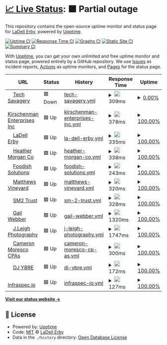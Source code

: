 # [📈 Live Status](https://ladellerby.github.io/uptime-monitoring): <!--live status--> **🟧 Partial outage**

This repository contains the open-source uptime monitor and status page for [LaDell Erby](https://ladellerby.github.io/uptime-monitoring), powered by [Upptime](https://github.com/upptime/upptime).

[![Uptime CI](https://github.com/ladellerby/uptime-monitoring/workflows/Uptime%20CI/badge.svg)](https://github.com/ladellerby/uptime-monitoring/actions?query=workflow%3A%22Uptime+CI%22)
[![Response Time CI](https://github.com/ladellerby/uptime-monitoring/workflows/Response%20Time%20CI/badge.svg)](https://github.com/ladellerby/uptime-monitoring/actions?query=workflow%3A%22Response+Time+CI%22)
[![Graphs CI](https://github.com/ladellerby/uptime-monitoring/workflows/Graphs%20CI/badge.svg)](https://github.com/ladellerby/uptime-monitoring/actions?query=workflow%3A%22Graphs+CI%22)
[![Static Site CI](https://github.com/ladellerby/uptime-monitoring/workflows/Static%20Site%20CI/badge.svg)](https://github.com/ladellerby/uptime-monitoring/actions?query=workflow%3A%22Static+Site+CI%22)
[![Summary CI](https://github.com/ladellerby/uptime-monitoring/workflows/Summary%20CI/badge.svg)](https://github.com/ladellerby/uptime-monitoring/actions?query=workflow%3A%22Summary+CI%22)

With [Upptime](https://upptime.js.org), you can get your own unlimited and free uptime monitor and status page, powered entirely by a GitHub repository. We use [Issues](https://github.com/ladellerby/uptime-monitoring/issues) as incident reports, [Actions](https://github.com/ladellerby/uptime-monitoring/actions) as uptime monitors, and [Pages](https://ladellerby.github.io/uptime-monitoring) for the status page.

<!--start: status pages-->
<!-- This summary is generated by Upptime (https://github.com/upptime/upptime) -->
<!-- Do not edit this manually, your changes will be overwritten -->
<!-- prettier-ignore -->
| URL | Status | History | Response Time | Uptime |
| --- | ------ | ------- | ------------- | ------ |
| <img alt="" src="https://icons.duckduckgo.com/ip3/techsavagery.net.ico" height="13"> [Tech Savagery](https://techsavagery.net) | 🟥 Down | [tech-savagery.yml](https://github.com/TechSavagery/uptime-monitoring/commits/HEAD/history/tech-savagery.yml) | <details><summary><img alt="Response time graph" src="./graphs/tech-savagery/response-time-week.png" height="20"> 309ms</summary><br><a href="https://ladellerby.github.io/uptime-monitoring/history/tech-savagery"><img alt="Response time 342" src="https://img.shields.io/endpoint?url=https%3A%2F%2Fraw.githubusercontent.com%2FTechSavagery%2Fuptime-monitoring%2FHEAD%2Fapi%2Ftech-savagery%2Fresponse-time.json"></a><br><a href="https://ladellerby.github.io/uptime-monitoring/history/tech-savagery"><img alt="24-hour response time 148" src="https://img.shields.io/endpoint?url=https%3A%2F%2Fraw.githubusercontent.com%2FTechSavagery%2Fuptime-monitoring%2FHEAD%2Fapi%2Ftech-savagery%2Fresponse-time-day.json"></a><br><a href="https://ladellerby.github.io/uptime-monitoring/history/tech-savagery"><img alt="7-day response time 309" src="https://img.shields.io/endpoint?url=https%3A%2F%2Fraw.githubusercontent.com%2FTechSavagery%2Fuptime-monitoring%2FHEAD%2Fapi%2Ftech-savagery%2Fresponse-time-week.json"></a><br><a href="https://ladellerby.github.io/uptime-monitoring/history/tech-savagery"><img alt="30-day response time 312" src="https://img.shields.io/endpoint?url=https%3A%2F%2Fraw.githubusercontent.com%2FTechSavagery%2Fuptime-monitoring%2FHEAD%2Fapi%2Ftech-savagery%2Fresponse-time-month.json"></a><br><a href="https://ladellerby.github.io/uptime-monitoring/history/tech-savagery"><img alt="1-year response time 342" src="https://img.shields.io/endpoint?url=https%3A%2F%2Fraw.githubusercontent.com%2FTechSavagery%2Fuptime-monitoring%2FHEAD%2Fapi%2Ftech-savagery%2Fresponse-time-year.json"></a></details> | <details><summary><a href="https://ladellerby.github.io/uptime-monitoring/history/tech-savagery">0.00%</a></summary><a href="https://ladellerby.github.io/uptime-monitoring/history/tech-savagery"><img alt="All-time uptime 94.70%" src="https://img.shields.io/endpoint?url=https%3A%2F%2Fraw.githubusercontent.com%2FTechSavagery%2Fuptime-monitoring%2FHEAD%2Fapi%2Ftech-savagery%2Fuptime.json"></a><br><a href="https://ladellerby.github.io/uptime-monitoring/history/tech-savagery"><img alt="24-hour uptime 0.00%" src="https://img.shields.io/endpoint?url=https%3A%2F%2Fraw.githubusercontent.com%2FTechSavagery%2Fuptime-monitoring%2FHEAD%2Fapi%2Ftech-savagery%2Fuptime-day.json"></a><br><a href="https://ladellerby.github.io/uptime-monitoring/history/tech-savagery"><img alt="7-day uptime 0.00%" src="https://img.shields.io/endpoint?url=https%3A%2F%2Fraw.githubusercontent.com%2FTechSavagery%2Fuptime-monitoring%2FHEAD%2Fapi%2Ftech-savagery%2Fuptime-week.json"></a><br><a href="https://ladellerby.github.io/uptime-monitoring/history/tech-savagery"><img alt="30-day uptime 64.04%" src="https://img.shields.io/endpoint?url=https%3A%2F%2Fraw.githubusercontent.com%2FTechSavagery%2Fuptime-monitoring%2FHEAD%2Fapi%2Ftech-savagery%2Fuptime-month.json"></a><br><a href="https://ladellerby.github.io/uptime-monitoring/history/tech-savagery"><img alt="1-year uptime 94.70%" src="https://img.shields.io/endpoint?url=https%3A%2F%2Fraw.githubusercontent.com%2FTechSavagery%2Fuptime-monitoring%2FHEAD%2Fapi%2Ftech-savagery%2Fuptime-year.json"></a></details>
| <img alt="" src="https://icons.duckduckgo.com/ip3/www.kirschenman.com.ico" height="13"> [Kirschenman Enterprises Inc](https://www.kirschenman.com/) | 🟩 Up | [kirschenman-enterprises-inc.yml](https://github.com/TechSavagery/uptime-monitoring/commits/HEAD/history/kirschenman-enterprises-inc.yml) | <details><summary><img alt="Response time graph" src="./graphs/kirschenman-enterprises-inc/response-time-week.png" height="20"> 378ms</summary><br><a href="https://ladellerby.github.io/uptime-monitoring/history/kirschenman-enterprises-inc"><img alt="Response time 611" src="https://img.shields.io/endpoint?url=https%3A%2F%2Fraw.githubusercontent.com%2FTechSavagery%2Fuptime-monitoring%2FHEAD%2Fapi%2Fkirschenman-enterprises-inc%2Fresponse-time.json"></a><br><a href="https://ladellerby.github.io/uptime-monitoring/history/kirschenman-enterprises-inc"><img alt="24-hour response time 695" src="https://img.shields.io/endpoint?url=https%3A%2F%2Fraw.githubusercontent.com%2FTechSavagery%2Fuptime-monitoring%2FHEAD%2Fapi%2Fkirschenman-enterprises-inc%2Fresponse-time-day.json"></a><br><a href="https://ladellerby.github.io/uptime-monitoring/history/kirschenman-enterprises-inc"><img alt="7-day response time 378" src="https://img.shields.io/endpoint?url=https%3A%2F%2Fraw.githubusercontent.com%2FTechSavagery%2Fuptime-monitoring%2FHEAD%2Fapi%2Fkirschenman-enterprises-inc%2Fresponse-time-week.json"></a><br><a href="https://ladellerby.github.io/uptime-monitoring/history/kirschenman-enterprises-inc"><img alt="30-day response time 331" src="https://img.shields.io/endpoint?url=https%3A%2F%2Fraw.githubusercontent.com%2FTechSavagery%2Fuptime-monitoring%2FHEAD%2Fapi%2Fkirschenman-enterprises-inc%2Fresponse-time-month.json"></a><br><a href="https://ladellerby.github.io/uptime-monitoring/history/kirschenman-enterprises-inc"><img alt="1-year response time 611" src="https://img.shields.io/endpoint?url=https%3A%2F%2Fraw.githubusercontent.com%2FTechSavagery%2Fuptime-monitoring%2FHEAD%2Fapi%2Fkirschenman-enterprises-inc%2Fresponse-time-year.json"></a></details> | <details><summary><a href="https://ladellerby.github.io/uptime-monitoring/history/kirschenman-enterprises-inc">100.00%</a></summary><a href="https://ladellerby.github.io/uptime-monitoring/history/kirschenman-enterprises-inc"><img alt="All-time uptime 99.02%" src="https://img.shields.io/endpoint?url=https%3A%2F%2Fraw.githubusercontent.com%2FTechSavagery%2Fuptime-monitoring%2FHEAD%2Fapi%2Fkirschenman-enterprises-inc%2Fuptime.json"></a><br><a href="https://ladellerby.github.io/uptime-monitoring/history/kirschenman-enterprises-inc"><img alt="24-hour uptime 100.00%" src="https://img.shields.io/endpoint?url=https%3A%2F%2Fraw.githubusercontent.com%2FTechSavagery%2Fuptime-monitoring%2FHEAD%2Fapi%2Fkirschenman-enterprises-inc%2Fuptime-day.json"></a><br><a href="https://ladellerby.github.io/uptime-monitoring/history/kirschenman-enterprises-inc"><img alt="7-day uptime 100.00%" src="https://img.shields.io/endpoint?url=https%3A%2F%2Fraw.githubusercontent.com%2FTechSavagery%2Fuptime-monitoring%2FHEAD%2Fapi%2Fkirschenman-enterprises-inc%2Fuptime-week.json"></a><br><a href="https://ladellerby.github.io/uptime-monitoring/history/kirschenman-enterprises-inc"><img alt="30-day uptime 99.59%" src="https://img.shields.io/endpoint?url=https%3A%2F%2Fraw.githubusercontent.com%2FTechSavagery%2Fuptime-monitoring%2FHEAD%2Fapi%2Fkirschenman-enterprises-inc%2Fuptime-month.json"></a><br><a href="https://ladellerby.github.io/uptime-monitoring/history/kirschenman-enterprises-inc"><img alt="1-year uptime 99.02%" src="https://img.shields.io/endpoint?url=https%3A%2F%2Fraw.githubusercontent.com%2FTechSavagery%2Fuptime-monitoring%2FHEAD%2Fapi%2Fkirschenman-enterprises-inc%2Fuptime-year.json"></a></details>
| <img alt="" src="https://icons.duckduckgo.com/ip3/ladellerby.com.ico" height="13"> [LaDell Erby](https://ladellerby.com) | 🟩 Up | [la-dell-erby.yml](https://github.com/TechSavagery/uptime-monitoring/commits/HEAD/history/la-dell-erby.yml) | <details><summary><img alt="Response time graph" src="./graphs/la-dell-erby/response-time-week.png" height="20"> 335ms</summary><br><a href="https://ladellerby.github.io/uptime-monitoring/history/la-dell-erby"><img alt="Response time 317" src="https://img.shields.io/endpoint?url=https%3A%2F%2Fraw.githubusercontent.com%2FTechSavagery%2Fuptime-monitoring%2FHEAD%2Fapi%2Fla-dell-erby%2Fresponse-time.json"></a><br><a href="https://ladellerby.github.io/uptime-monitoring/history/la-dell-erby"><img alt="24-hour response time 253" src="https://img.shields.io/endpoint?url=https%3A%2F%2Fraw.githubusercontent.com%2FTechSavagery%2Fuptime-monitoring%2FHEAD%2Fapi%2Fla-dell-erby%2Fresponse-time-day.json"></a><br><a href="https://ladellerby.github.io/uptime-monitoring/history/la-dell-erby"><img alt="7-day response time 335" src="https://img.shields.io/endpoint?url=https%3A%2F%2Fraw.githubusercontent.com%2FTechSavagery%2Fuptime-monitoring%2FHEAD%2Fapi%2Fla-dell-erby%2Fresponse-time-week.json"></a><br><a href="https://ladellerby.github.io/uptime-monitoring/history/la-dell-erby"><img alt="30-day response time 269" src="https://img.shields.io/endpoint?url=https%3A%2F%2Fraw.githubusercontent.com%2FTechSavagery%2Fuptime-monitoring%2FHEAD%2Fapi%2Fla-dell-erby%2Fresponse-time-month.json"></a><br><a href="https://ladellerby.github.io/uptime-monitoring/history/la-dell-erby"><img alt="1-year response time 317" src="https://img.shields.io/endpoint?url=https%3A%2F%2Fraw.githubusercontent.com%2FTechSavagery%2Fuptime-monitoring%2FHEAD%2Fapi%2Fla-dell-erby%2Fresponse-time-year.json"></a></details> | <details><summary><a href="https://ladellerby.github.io/uptime-monitoring/history/la-dell-erby">100.00%</a></summary><a href="https://ladellerby.github.io/uptime-monitoring/history/la-dell-erby"><img alt="All-time uptime 100.00%" src="https://img.shields.io/endpoint?url=https%3A%2F%2Fraw.githubusercontent.com%2FTechSavagery%2Fuptime-monitoring%2FHEAD%2Fapi%2Fla-dell-erby%2Fuptime.json"></a><br><a href="https://ladellerby.github.io/uptime-monitoring/history/la-dell-erby"><img alt="24-hour uptime 100.00%" src="https://img.shields.io/endpoint?url=https%3A%2F%2Fraw.githubusercontent.com%2FTechSavagery%2Fuptime-monitoring%2FHEAD%2Fapi%2Fla-dell-erby%2Fuptime-day.json"></a><br><a href="https://ladellerby.github.io/uptime-monitoring/history/la-dell-erby"><img alt="7-day uptime 100.00%" src="https://img.shields.io/endpoint?url=https%3A%2F%2Fraw.githubusercontent.com%2FTechSavagery%2Fuptime-monitoring%2FHEAD%2Fapi%2Fla-dell-erby%2Fuptime-week.json"></a><br><a href="https://ladellerby.github.io/uptime-monitoring/history/la-dell-erby"><img alt="30-day uptime 100.00%" src="https://img.shields.io/endpoint?url=https%3A%2F%2Fraw.githubusercontent.com%2FTechSavagery%2Fuptime-monitoring%2FHEAD%2Fapi%2Fla-dell-erby%2Fuptime-month.json"></a><br><a href="https://ladellerby.github.io/uptime-monitoring/history/la-dell-erby"><img alt="1-year uptime 100.00%" src="https://img.shields.io/endpoint?url=https%3A%2F%2Fraw.githubusercontent.com%2FTechSavagery%2Fuptime-monitoring%2FHEAD%2Fapi%2Fla-dell-erby%2Fuptime-year.json"></a></details>
| <img alt="" src="https://icons.duckduckgo.com/ip3/heathermorgan.co.ico" height="13"> [Heather Morgan Co](https://heathermorgan.co) | 🟩 Up | [heather-morgan-co.yml](https://github.com/TechSavagery/uptime-monitoring/commits/HEAD/history/heather-morgan-co.yml) | <details><summary><img alt="Response time graph" src="./graphs/heather-morgan-co/response-time-week.png" height="20"> 338ms</summary><br><a href="https://ladellerby.github.io/uptime-monitoring/history/heather-morgan-co"><img alt="Response time 459" src="https://img.shields.io/endpoint?url=https%3A%2F%2Fraw.githubusercontent.com%2FTechSavagery%2Fuptime-monitoring%2FHEAD%2Fapi%2Fheather-morgan-co%2Fresponse-time.json"></a><br><a href="https://ladellerby.github.io/uptime-monitoring/history/heather-morgan-co"><img alt="24-hour response time 226" src="https://img.shields.io/endpoint?url=https%3A%2F%2Fraw.githubusercontent.com%2FTechSavagery%2Fuptime-monitoring%2FHEAD%2Fapi%2Fheather-morgan-co%2Fresponse-time-day.json"></a><br><a href="https://ladellerby.github.io/uptime-monitoring/history/heather-morgan-co"><img alt="7-day response time 338" src="https://img.shields.io/endpoint?url=https%3A%2F%2Fraw.githubusercontent.com%2FTechSavagery%2Fuptime-monitoring%2FHEAD%2Fapi%2Fheather-morgan-co%2Fresponse-time-week.json"></a><br><a href="https://ladellerby.github.io/uptime-monitoring/history/heather-morgan-co"><img alt="30-day response time 274" src="https://img.shields.io/endpoint?url=https%3A%2F%2Fraw.githubusercontent.com%2FTechSavagery%2Fuptime-monitoring%2FHEAD%2Fapi%2Fheather-morgan-co%2Fresponse-time-month.json"></a><br><a href="https://ladellerby.github.io/uptime-monitoring/history/heather-morgan-co"><img alt="1-year response time 459" src="https://img.shields.io/endpoint?url=https%3A%2F%2Fraw.githubusercontent.com%2FTechSavagery%2Fuptime-monitoring%2FHEAD%2Fapi%2Fheather-morgan-co%2Fresponse-time-year.json"></a></details> | <details><summary><a href="https://ladellerby.github.io/uptime-monitoring/history/heather-morgan-co">100.00%</a></summary><a href="https://ladellerby.github.io/uptime-monitoring/history/heather-morgan-co"><img alt="All-time uptime 99.61%" src="https://img.shields.io/endpoint?url=https%3A%2F%2Fraw.githubusercontent.com%2FTechSavagery%2Fuptime-monitoring%2FHEAD%2Fapi%2Fheather-morgan-co%2Fuptime.json"></a><br><a href="https://ladellerby.github.io/uptime-monitoring/history/heather-morgan-co"><img alt="24-hour uptime 100.00%" src="https://img.shields.io/endpoint?url=https%3A%2F%2Fraw.githubusercontent.com%2FTechSavagery%2Fuptime-monitoring%2FHEAD%2Fapi%2Fheather-morgan-co%2Fuptime-day.json"></a><br><a href="https://ladellerby.github.io/uptime-monitoring/history/heather-morgan-co"><img alt="7-day uptime 100.00%" src="https://img.shields.io/endpoint?url=https%3A%2F%2Fraw.githubusercontent.com%2FTechSavagery%2Fuptime-monitoring%2FHEAD%2Fapi%2Fheather-morgan-co%2Fuptime-week.json"></a><br><a href="https://ladellerby.github.io/uptime-monitoring/history/heather-morgan-co"><img alt="30-day uptime 100.00%" src="https://img.shields.io/endpoint?url=https%3A%2F%2Fraw.githubusercontent.com%2FTechSavagery%2Fuptime-monitoring%2FHEAD%2Fapi%2Fheather-morgan-co%2Fuptime-month.json"></a><br><a href="https://ladellerby.github.io/uptime-monitoring/history/heather-morgan-co"><img alt="1-year uptime 99.61%" src="https://img.shields.io/endpoint?url=https%3A%2F%2Fraw.githubusercontent.com%2FTechSavagery%2Fuptime-monitoring%2FHEAD%2Fapi%2Fheather-morgan-co%2Fuptime-year.json"></a></details>
| <img alt="" src="https://icons.duckduckgo.com/ip3/foodishsolutions.com.ico" height="13"> [Foodish Solutions](https://foodishsolutions.com) | 🟩 Up | [foodish-solutions.yml](https://github.com/TechSavagery/uptime-monitoring/commits/HEAD/history/foodish-solutions.yml) | <details><summary><img alt="Response time graph" src="./graphs/foodish-solutions/response-time-week.png" height="20"> 243ms</summary><br><a href="https://ladellerby.github.io/uptime-monitoring/history/foodish-solutions"><img alt="Response time 281" src="https://img.shields.io/endpoint?url=https%3A%2F%2Fraw.githubusercontent.com%2FTechSavagery%2Fuptime-monitoring%2FHEAD%2Fapi%2Ffoodish-solutions%2Fresponse-time.json"></a><br><a href="https://ladellerby.github.io/uptime-monitoring/history/foodish-solutions"><img alt="24-hour response time 34" src="https://img.shields.io/endpoint?url=https%3A%2F%2Fraw.githubusercontent.com%2FTechSavagery%2Fuptime-monitoring%2FHEAD%2Fapi%2Ffoodish-solutions%2Fresponse-time-day.json"></a><br><a href="https://ladellerby.github.io/uptime-monitoring/history/foodish-solutions"><img alt="7-day response time 243" src="https://img.shields.io/endpoint?url=https%3A%2F%2Fraw.githubusercontent.com%2FTechSavagery%2Fuptime-monitoring%2FHEAD%2Fapi%2Ffoodish-solutions%2Fresponse-time-week.json"></a><br><a href="https://ladellerby.github.io/uptime-monitoring/history/foodish-solutions"><img alt="30-day response time 223" src="https://img.shields.io/endpoint?url=https%3A%2F%2Fraw.githubusercontent.com%2FTechSavagery%2Fuptime-monitoring%2FHEAD%2Fapi%2Ffoodish-solutions%2Fresponse-time-month.json"></a><br><a href="https://ladellerby.github.io/uptime-monitoring/history/foodish-solutions"><img alt="1-year response time 281" src="https://img.shields.io/endpoint?url=https%3A%2F%2Fraw.githubusercontent.com%2FTechSavagery%2Fuptime-monitoring%2FHEAD%2Fapi%2Ffoodish-solutions%2Fresponse-time-year.json"></a></details> | <details><summary><a href="https://ladellerby.github.io/uptime-monitoring/history/foodish-solutions">100.00%</a></summary><a href="https://ladellerby.github.io/uptime-monitoring/history/foodish-solutions"><img alt="All-time uptime 99.08%" src="https://img.shields.io/endpoint?url=https%3A%2F%2Fraw.githubusercontent.com%2FTechSavagery%2Fuptime-monitoring%2FHEAD%2Fapi%2Ffoodish-solutions%2Fuptime.json"></a><br><a href="https://ladellerby.github.io/uptime-monitoring/history/foodish-solutions"><img alt="24-hour uptime 100.00%" src="https://img.shields.io/endpoint?url=https%3A%2F%2Fraw.githubusercontent.com%2FTechSavagery%2Fuptime-monitoring%2FHEAD%2Fapi%2Ffoodish-solutions%2Fuptime-day.json"></a><br><a href="https://ladellerby.github.io/uptime-monitoring/history/foodish-solutions"><img alt="7-day uptime 100.00%" src="https://img.shields.io/endpoint?url=https%3A%2F%2Fraw.githubusercontent.com%2FTechSavagery%2Fuptime-monitoring%2FHEAD%2Fapi%2Ffoodish-solutions%2Fuptime-week.json"></a><br><a href="https://ladellerby.github.io/uptime-monitoring/history/foodish-solutions"><img alt="30-day uptime 100.00%" src="https://img.shields.io/endpoint?url=https%3A%2F%2Fraw.githubusercontent.com%2FTechSavagery%2Fuptime-monitoring%2FHEAD%2Fapi%2Ffoodish-solutions%2Fuptime-month.json"></a><br><a href="https://ladellerby.github.io/uptime-monitoring/history/foodish-solutions"><img alt="1-year uptime 99.08%" src="https://img.shields.io/endpoint?url=https%3A%2F%2Fraw.githubusercontent.com%2FTechSavagery%2Fuptime-monitoring%2FHEAD%2Fapi%2Ffoodish-solutions%2Fuptime-year.json"></a></details>
| <img alt="" src="https://icons.duckduckgo.com/ip3/matthewsvineyard.com.ico" height="13"> [Matthews Vineyard](https://matthewsvineyard.com) | 🟩 Up | [matthews-vineyard.yml](https://github.com/TechSavagery/uptime-monitoring/commits/HEAD/history/matthews-vineyard.yml) | <details><summary><img alt="Response time graph" src="./graphs/matthews-vineyard/response-time-week.png" height="20"> 320ms</summary><br><a href="https://ladellerby.github.io/uptime-monitoring/history/matthews-vineyard"><img alt="Response time 371" src="https://img.shields.io/endpoint?url=https%3A%2F%2Fraw.githubusercontent.com%2FTechSavagery%2Fuptime-monitoring%2FHEAD%2Fapi%2Fmatthews-vineyard%2Fresponse-time.json"></a><br><a href="https://ladellerby.github.io/uptime-monitoring/history/matthews-vineyard"><img alt="24-hour response time 121" src="https://img.shields.io/endpoint?url=https%3A%2F%2Fraw.githubusercontent.com%2FTechSavagery%2Fuptime-monitoring%2FHEAD%2Fapi%2Fmatthews-vineyard%2Fresponse-time-day.json"></a><br><a href="https://ladellerby.github.io/uptime-monitoring/history/matthews-vineyard"><img alt="7-day response time 320" src="https://img.shields.io/endpoint?url=https%3A%2F%2Fraw.githubusercontent.com%2FTechSavagery%2Fuptime-monitoring%2FHEAD%2Fapi%2Fmatthews-vineyard%2Fresponse-time-week.json"></a><br><a href="https://ladellerby.github.io/uptime-monitoring/history/matthews-vineyard"><img alt="30-day response time 317" src="https://img.shields.io/endpoint?url=https%3A%2F%2Fraw.githubusercontent.com%2FTechSavagery%2Fuptime-monitoring%2FHEAD%2Fapi%2Fmatthews-vineyard%2Fresponse-time-month.json"></a><br><a href="https://ladellerby.github.io/uptime-monitoring/history/matthews-vineyard"><img alt="1-year response time 371" src="https://img.shields.io/endpoint?url=https%3A%2F%2Fraw.githubusercontent.com%2FTechSavagery%2Fuptime-monitoring%2FHEAD%2Fapi%2Fmatthews-vineyard%2Fresponse-time-year.json"></a></details> | <details><summary><a href="https://ladellerby.github.io/uptime-monitoring/history/matthews-vineyard">100.00%</a></summary><a href="https://ladellerby.github.io/uptime-monitoring/history/matthews-vineyard"><img alt="All-time uptime 98.92%" src="https://img.shields.io/endpoint?url=https%3A%2F%2Fraw.githubusercontent.com%2FTechSavagery%2Fuptime-monitoring%2FHEAD%2Fapi%2Fmatthews-vineyard%2Fuptime.json"></a><br><a href="https://ladellerby.github.io/uptime-monitoring/history/matthews-vineyard"><img alt="24-hour uptime 100.00%" src="https://img.shields.io/endpoint?url=https%3A%2F%2Fraw.githubusercontent.com%2FTechSavagery%2Fuptime-monitoring%2FHEAD%2Fapi%2Fmatthews-vineyard%2Fuptime-day.json"></a><br><a href="https://ladellerby.github.io/uptime-monitoring/history/matthews-vineyard"><img alt="7-day uptime 100.00%" src="https://img.shields.io/endpoint?url=https%3A%2F%2Fraw.githubusercontent.com%2FTechSavagery%2Fuptime-monitoring%2FHEAD%2Fapi%2Fmatthews-vineyard%2Fuptime-week.json"></a><br><a href="https://ladellerby.github.io/uptime-monitoring/history/matthews-vineyard"><img alt="30-day uptime 99.78%" src="https://img.shields.io/endpoint?url=https%3A%2F%2Fraw.githubusercontent.com%2FTechSavagery%2Fuptime-monitoring%2FHEAD%2Fapi%2Fmatthews-vineyard%2Fuptime-month.json"></a><br><a href="https://ladellerby.github.io/uptime-monitoring/history/matthews-vineyard"><img alt="1-year uptime 98.92%" src="https://img.shields.io/endpoint?url=https%3A%2F%2Fraw.githubusercontent.com%2FTechSavagery%2Fuptime-monitoring%2FHEAD%2Fapi%2Fmatthews-vineyard%2Fuptime-year.json"></a></details>
| <img alt="" src="https://icons.duckduckgo.com/ip3/sm2trust.com.ico" height="13"> [SM2 Trust](https://sm2trust.com) | 🟩 Up | [sm-2-trust.yml](https://github.com/TechSavagery/uptime-monitoring/commits/HEAD/history/sm-2-trust.yml) | <details><summary><img alt="Response time graph" src="./graphs/sm-2-trust/response-time-week.png" height="20"> 328ms</summary><br><a href="https://ladellerby.github.io/uptime-monitoring/history/sm-2-trust"><img alt="Response time 372" src="https://img.shields.io/endpoint?url=https%3A%2F%2Fraw.githubusercontent.com%2FTechSavagery%2Fuptime-monitoring%2FHEAD%2Fapi%2Fsm-2-trust%2Fresponse-time.json"></a><br><a href="https://ladellerby.github.io/uptime-monitoring/history/sm-2-trust"><img alt="24-hour response time 51" src="https://img.shields.io/endpoint?url=https%3A%2F%2Fraw.githubusercontent.com%2FTechSavagery%2Fuptime-monitoring%2FHEAD%2Fapi%2Fsm-2-trust%2Fresponse-time-day.json"></a><br><a href="https://ladellerby.github.io/uptime-monitoring/history/sm-2-trust"><img alt="7-day response time 328" src="https://img.shields.io/endpoint?url=https%3A%2F%2Fraw.githubusercontent.com%2FTechSavagery%2Fuptime-monitoring%2FHEAD%2Fapi%2Fsm-2-trust%2Fresponse-time-week.json"></a><br><a href="https://ladellerby.github.io/uptime-monitoring/history/sm-2-trust"><img alt="30-day response time 307" src="https://img.shields.io/endpoint?url=https%3A%2F%2Fraw.githubusercontent.com%2FTechSavagery%2Fuptime-monitoring%2FHEAD%2Fapi%2Fsm-2-trust%2Fresponse-time-month.json"></a><br><a href="https://ladellerby.github.io/uptime-monitoring/history/sm-2-trust"><img alt="1-year response time 372" src="https://img.shields.io/endpoint?url=https%3A%2F%2Fraw.githubusercontent.com%2FTechSavagery%2Fuptime-monitoring%2FHEAD%2Fapi%2Fsm-2-trust%2Fresponse-time-year.json"></a></details> | <details><summary><a href="https://ladellerby.github.io/uptime-monitoring/history/sm-2-trust">100.00%</a></summary><a href="https://ladellerby.github.io/uptime-monitoring/history/sm-2-trust"><img alt="All-time uptime 98.55%" src="https://img.shields.io/endpoint?url=https%3A%2F%2Fraw.githubusercontent.com%2FTechSavagery%2Fuptime-monitoring%2FHEAD%2Fapi%2Fsm-2-trust%2Fuptime.json"></a><br><a href="https://ladellerby.github.io/uptime-monitoring/history/sm-2-trust"><img alt="24-hour uptime 100.00%" src="https://img.shields.io/endpoint?url=https%3A%2F%2Fraw.githubusercontent.com%2FTechSavagery%2Fuptime-monitoring%2FHEAD%2Fapi%2Fsm-2-trust%2Fuptime-day.json"></a><br><a href="https://ladellerby.github.io/uptime-monitoring/history/sm-2-trust"><img alt="7-day uptime 100.00%" src="https://img.shields.io/endpoint?url=https%3A%2F%2Fraw.githubusercontent.com%2FTechSavagery%2Fuptime-monitoring%2FHEAD%2Fapi%2Fsm-2-trust%2Fuptime-week.json"></a><br><a href="https://ladellerby.github.io/uptime-monitoring/history/sm-2-trust"><img alt="30-day uptime 98.10%" src="https://img.shields.io/endpoint?url=https%3A%2F%2Fraw.githubusercontent.com%2FTechSavagery%2Fuptime-monitoring%2FHEAD%2Fapi%2Fsm-2-trust%2Fuptime-month.json"></a><br><a href="https://ladellerby.github.io/uptime-monitoring/history/sm-2-trust"><img alt="1-year uptime 98.55%" src="https://img.shields.io/endpoint?url=https%3A%2F%2Fraw.githubusercontent.com%2FTechSavagery%2Fuptime-monitoring%2FHEAD%2Fapi%2Fsm-2-trust%2Fuptime-year.json"></a></details>
| <img alt="" src="https://icons.duckduckgo.com/ip3/gailwebber.com.ico" height="13"> [Gail Webber](https://gailwebber.com) | 🟩 Up | [gail-webber.yml](https://github.com/TechSavagery/uptime-monitoring/commits/HEAD/history/gail-webber.yml) | <details><summary><img alt="Response time graph" src="./graphs/gail-webber/response-time-week.png" height="20"> 1320ms</summary><br><a href="https://ladellerby.github.io/uptime-monitoring/history/gail-webber"><img alt="Response time 1643" src="https://img.shields.io/endpoint?url=https%3A%2F%2Fraw.githubusercontent.com%2FTechSavagery%2Fuptime-monitoring%2FHEAD%2Fapi%2Fgail-webber%2Fresponse-time.json"></a><br><a href="https://ladellerby.github.io/uptime-monitoring/history/gail-webber"><img alt="24-hour response time 1623" src="https://img.shields.io/endpoint?url=https%3A%2F%2Fraw.githubusercontent.com%2FTechSavagery%2Fuptime-monitoring%2FHEAD%2Fapi%2Fgail-webber%2Fresponse-time-day.json"></a><br><a href="https://ladellerby.github.io/uptime-monitoring/history/gail-webber"><img alt="7-day response time 1320" src="https://img.shields.io/endpoint?url=https%3A%2F%2Fraw.githubusercontent.com%2FTechSavagery%2Fuptime-monitoring%2FHEAD%2Fapi%2Fgail-webber%2Fresponse-time-week.json"></a><br><a href="https://ladellerby.github.io/uptime-monitoring/history/gail-webber"><img alt="30-day response time 1631" src="https://img.shields.io/endpoint?url=https%3A%2F%2Fraw.githubusercontent.com%2FTechSavagery%2Fuptime-monitoring%2FHEAD%2Fapi%2Fgail-webber%2Fresponse-time-month.json"></a><br><a href="https://ladellerby.github.io/uptime-monitoring/history/gail-webber"><img alt="1-year response time 1643" src="https://img.shields.io/endpoint?url=https%3A%2F%2Fraw.githubusercontent.com%2FTechSavagery%2Fuptime-monitoring%2FHEAD%2Fapi%2Fgail-webber%2Fresponse-time-year.json"></a></details> | <details><summary><a href="https://ladellerby.github.io/uptime-monitoring/history/gail-webber">100.00%</a></summary><a href="https://ladellerby.github.io/uptime-monitoring/history/gail-webber"><img alt="All-time uptime 99.86%" src="https://img.shields.io/endpoint?url=https%3A%2F%2Fraw.githubusercontent.com%2FTechSavagery%2Fuptime-monitoring%2FHEAD%2Fapi%2Fgail-webber%2Fuptime.json"></a><br><a href="https://ladellerby.github.io/uptime-monitoring/history/gail-webber"><img alt="24-hour uptime 100.00%" src="https://img.shields.io/endpoint?url=https%3A%2F%2Fraw.githubusercontent.com%2FTechSavagery%2Fuptime-monitoring%2FHEAD%2Fapi%2Fgail-webber%2Fuptime-day.json"></a><br><a href="https://ladellerby.github.io/uptime-monitoring/history/gail-webber"><img alt="7-day uptime 100.00%" src="https://img.shields.io/endpoint?url=https%3A%2F%2Fraw.githubusercontent.com%2FTechSavagery%2Fuptime-monitoring%2FHEAD%2Fapi%2Fgail-webber%2Fuptime-week.json"></a><br><a href="https://ladellerby.github.io/uptime-monitoring/history/gail-webber"><img alt="30-day uptime 100.00%" src="https://img.shields.io/endpoint?url=https%3A%2F%2Fraw.githubusercontent.com%2FTechSavagery%2Fuptime-monitoring%2FHEAD%2Fapi%2Fgail-webber%2Fuptime-month.json"></a><br><a href="https://ladellerby.github.io/uptime-monitoring/history/gail-webber"><img alt="1-year uptime 99.86%" src="https://img.shields.io/endpoint?url=https%3A%2F%2Fraw.githubusercontent.com%2FTechSavagery%2Fuptime-monitoring%2FHEAD%2Fapi%2Fgail-webber%2Fuptime-year.json"></a></details>
| <img alt="" src="https://icons.duckduckgo.com/ip3/jleighphotography.org.ico" height="13"> [J.Leigh Photography](https://jleighphotography.org) | 🟩 Up | [j-leigh-photography.yml](https://github.com/TechSavagery/uptime-monitoring/commits/HEAD/history/j-leigh-photography.yml) | <details><summary><img alt="Response time graph" src="./graphs/j-leigh-photography/response-time-week.png" height="20"> 1747ms</summary><br><a href="https://ladellerby.github.io/uptime-monitoring/history/j-leigh-photography"><img alt="Response time 837" src="https://img.shields.io/endpoint?url=https%3A%2F%2Fraw.githubusercontent.com%2FTechSavagery%2Fuptime-monitoring%2FHEAD%2Fapi%2Fj-leigh-photography%2Fresponse-time.json"></a><br><a href="https://ladellerby.github.io/uptime-monitoring/history/j-leigh-photography"><img alt="24-hour response time 6760" src="https://img.shields.io/endpoint?url=https%3A%2F%2Fraw.githubusercontent.com%2FTechSavagery%2Fuptime-monitoring%2FHEAD%2Fapi%2Fj-leigh-photography%2Fresponse-time-day.json"></a><br><a href="https://ladellerby.github.io/uptime-monitoring/history/j-leigh-photography"><img alt="7-day response time 1747" src="https://img.shields.io/endpoint?url=https%3A%2F%2Fraw.githubusercontent.com%2FTechSavagery%2Fuptime-monitoring%2FHEAD%2Fapi%2Fj-leigh-photography%2Fresponse-time-week.json"></a><br><a href="https://ladellerby.github.io/uptime-monitoring/history/j-leigh-photography"><img alt="30-day response time 798" src="https://img.shields.io/endpoint?url=https%3A%2F%2Fraw.githubusercontent.com%2FTechSavagery%2Fuptime-monitoring%2FHEAD%2Fapi%2Fj-leigh-photography%2Fresponse-time-month.json"></a><br><a href="https://ladellerby.github.io/uptime-monitoring/history/j-leigh-photography"><img alt="1-year response time 837" src="https://img.shields.io/endpoint?url=https%3A%2F%2Fraw.githubusercontent.com%2FTechSavagery%2Fuptime-monitoring%2FHEAD%2Fapi%2Fj-leigh-photography%2Fresponse-time-year.json"></a></details> | <details><summary><a href="https://ladellerby.github.io/uptime-monitoring/history/j-leigh-photography">100.00%</a></summary><a href="https://ladellerby.github.io/uptime-monitoring/history/j-leigh-photography"><img alt="All-time uptime 99.91%" src="https://img.shields.io/endpoint?url=https%3A%2F%2Fraw.githubusercontent.com%2FTechSavagery%2Fuptime-monitoring%2FHEAD%2Fapi%2Fj-leigh-photography%2Fuptime.json"></a><br><a href="https://ladellerby.github.io/uptime-monitoring/history/j-leigh-photography"><img alt="24-hour uptime 100.00%" src="https://img.shields.io/endpoint?url=https%3A%2F%2Fraw.githubusercontent.com%2FTechSavagery%2Fuptime-monitoring%2FHEAD%2Fapi%2Fj-leigh-photography%2Fuptime-day.json"></a><br><a href="https://ladellerby.github.io/uptime-monitoring/history/j-leigh-photography"><img alt="7-day uptime 100.00%" src="https://img.shields.io/endpoint?url=https%3A%2F%2Fraw.githubusercontent.com%2FTechSavagery%2Fuptime-monitoring%2FHEAD%2Fapi%2Fj-leigh-photography%2Fuptime-week.json"></a><br><a href="https://ladellerby.github.io/uptime-monitoring/history/j-leigh-photography"><img alt="30-day uptime 100.00%" src="https://img.shields.io/endpoint?url=https%3A%2F%2Fraw.githubusercontent.com%2FTechSavagery%2Fuptime-monitoring%2FHEAD%2Fapi%2Fj-leigh-photography%2Fuptime-month.json"></a><br><a href="https://ladellerby.github.io/uptime-monitoring/history/j-leigh-photography"><img alt="1-year uptime 99.91%" src="https://img.shields.io/endpoint?url=https%3A%2F%2Fraw.githubusercontent.com%2FTechSavagery%2Fuptime-monitoring%2FHEAD%2Fapi%2Fj-leigh-photography%2Fuptime-year.json"></a></details>
| <img alt="" src="https://icons.duckduckgo.com/ip3/www.cameronmorescocpas.com.ico" height="13"> [Cameron Moresco CPAs](https://www.cameronmorescocpas.com) | 🟩 Up | [cameron-moresco-cp-as.yml](https://github.com/TechSavagery/uptime-monitoring/commits/HEAD/history/cameron-moresco-cp-as.yml) | <details><summary><img alt="Response time graph" src="./graphs/cameron-moresco-cp-as/response-time-week.png" height="20"> 300ms</summary><br><a href="https://ladellerby.github.io/uptime-monitoring/history/cameron-moresco-cp-as"><img alt="Response time 507" src="https://img.shields.io/endpoint?url=https%3A%2F%2Fraw.githubusercontent.com%2FTechSavagery%2Fuptime-monitoring%2FHEAD%2Fapi%2Fcameron-moresco-cp-as%2Fresponse-time.json"></a><br><a href="https://ladellerby.github.io/uptime-monitoring/history/cameron-moresco-cp-as"><img alt="24-hour response time 480" src="https://img.shields.io/endpoint?url=https%3A%2F%2Fraw.githubusercontent.com%2FTechSavagery%2Fuptime-monitoring%2FHEAD%2Fapi%2Fcameron-moresco-cp-as%2Fresponse-time-day.json"></a><br><a href="https://ladellerby.github.io/uptime-monitoring/history/cameron-moresco-cp-as"><img alt="7-day response time 300" src="https://img.shields.io/endpoint?url=https%3A%2F%2Fraw.githubusercontent.com%2FTechSavagery%2Fuptime-monitoring%2FHEAD%2Fapi%2Fcameron-moresco-cp-as%2Fresponse-time-week.json"></a><br><a href="https://ladellerby.github.io/uptime-monitoring/history/cameron-moresco-cp-as"><img alt="30-day response time 345" src="https://img.shields.io/endpoint?url=https%3A%2F%2Fraw.githubusercontent.com%2FTechSavagery%2Fuptime-monitoring%2FHEAD%2Fapi%2Fcameron-moresco-cp-as%2Fresponse-time-month.json"></a><br><a href="https://ladellerby.github.io/uptime-monitoring/history/cameron-moresco-cp-as"><img alt="1-year response time 507" src="https://img.shields.io/endpoint?url=https%3A%2F%2Fraw.githubusercontent.com%2FTechSavagery%2Fuptime-monitoring%2FHEAD%2Fapi%2Fcameron-moresco-cp-as%2Fresponse-time-year.json"></a></details> | <details><summary><a href="https://ladellerby.github.io/uptime-monitoring/history/cameron-moresco-cp-as">100.00%</a></summary><a href="https://ladellerby.github.io/uptime-monitoring/history/cameron-moresco-cp-as"><img alt="All-time uptime 99.71%" src="https://img.shields.io/endpoint?url=https%3A%2F%2Fraw.githubusercontent.com%2FTechSavagery%2Fuptime-monitoring%2FHEAD%2Fapi%2Fcameron-moresco-cp-as%2Fuptime.json"></a><br><a href="https://ladellerby.github.io/uptime-monitoring/history/cameron-moresco-cp-as"><img alt="24-hour uptime 100.00%" src="https://img.shields.io/endpoint?url=https%3A%2F%2Fraw.githubusercontent.com%2FTechSavagery%2Fuptime-monitoring%2FHEAD%2Fapi%2Fcameron-moresco-cp-as%2Fuptime-day.json"></a><br><a href="https://ladellerby.github.io/uptime-monitoring/history/cameron-moresco-cp-as"><img alt="7-day uptime 100.00%" src="https://img.shields.io/endpoint?url=https%3A%2F%2Fraw.githubusercontent.com%2FTechSavagery%2Fuptime-monitoring%2FHEAD%2Fapi%2Fcameron-moresco-cp-as%2Fuptime-week.json"></a><br><a href="https://ladellerby.github.io/uptime-monitoring/history/cameron-moresco-cp-as"><img alt="30-day uptime 100.00%" src="https://img.shields.io/endpoint?url=https%3A%2F%2Fraw.githubusercontent.com%2FTechSavagery%2Fuptime-monitoring%2FHEAD%2Fapi%2Fcameron-moresco-cp-as%2Fuptime-month.json"></a><br><a href="https://ladellerby.github.io/uptime-monitoring/history/cameron-moresco-cp-as"><img alt="1-year uptime 99.71%" src="https://img.shields.io/endpoint?url=https%3A%2F%2Fraw.githubusercontent.com%2FTechSavagery%2Fuptime-monitoring%2FHEAD%2Fapi%2Fcameron-moresco-cp-as%2Fuptime-year.json"></a></details>
| <img alt="" src="https://icons.duckduckgo.com/ip3/www.djybre.com.ico" height="13"> [DJ YBRE](https://www.djybre.com) | 🟩 Up | [dj-ybre.yml](https://github.com/TechSavagery/uptime-monitoring/commits/HEAD/history/dj-ybre.yml) | <details><summary><img alt="Response time graph" src="./graphs/dj-ybre/response-time-week.png" height="20"> 172ms</summary><br><a href="https://ladellerby.github.io/uptime-monitoring/history/dj-ybre"><img alt="Response time 243" src="https://img.shields.io/endpoint?url=https%3A%2F%2Fraw.githubusercontent.com%2FTechSavagery%2Fuptime-monitoring%2FHEAD%2Fapi%2Fdj-ybre%2Fresponse-time.json"></a><br><a href="https://ladellerby.github.io/uptime-monitoring/history/dj-ybre"><img alt="24-hour response time 133" src="https://img.shields.io/endpoint?url=https%3A%2F%2Fraw.githubusercontent.com%2FTechSavagery%2Fuptime-monitoring%2FHEAD%2Fapi%2Fdj-ybre%2Fresponse-time-day.json"></a><br><a href="https://ladellerby.github.io/uptime-monitoring/history/dj-ybre"><img alt="7-day response time 172" src="https://img.shields.io/endpoint?url=https%3A%2F%2Fraw.githubusercontent.com%2FTechSavagery%2Fuptime-monitoring%2FHEAD%2Fapi%2Fdj-ybre%2Fresponse-time-week.json"></a><br><a href="https://ladellerby.github.io/uptime-monitoring/history/dj-ybre"><img alt="30-day response time 182" src="https://img.shields.io/endpoint?url=https%3A%2F%2Fraw.githubusercontent.com%2FTechSavagery%2Fuptime-monitoring%2FHEAD%2Fapi%2Fdj-ybre%2Fresponse-time-month.json"></a><br><a href="https://ladellerby.github.io/uptime-monitoring/history/dj-ybre"><img alt="1-year response time 243" src="https://img.shields.io/endpoint?url=https%3A%2F%2Fraw.githubusercontent.com%2FTechSavagery%2Fuptime-monitoring%2FHEAD%2Fapi%2Fdj-ybre%2Fresponse-time-year.json"></a></details> | <details><summary><a href="https://ladellerby.github.io/uptime-monitoring/history/dj-ybre">100.00%</a></summary><a href="https://ladellerby.github.io/uptime-monitoring/history/dj-ybre"><img alt="All-time uptime 100.00%" src="https://img.shields.io/endpoint?url=https%3A%2F%2Fraw.githubusercontent.com%2FTechSavagery%2Fuptime-monitoring%2FHEAD%2Fapi%2Fdj-ybre%2Fuptime.json"></a><br><a href="https://ladellerby.github.io/uptime-monitoring/history/dj-ybre"><img alt="24-hour uptime 100.00%" src="https://img.shields.io/endpoint?url=https%3A%2F%2Fraw.githubusercontent.com%2FTechSavagery%2Fuptime-monitoring%2FHEAD%2Fapi%2Fdj-ybre%2Fuptime-day.json"></a><br><a href="https://ladellerby.github.io/uptime-monitoring/history/dj-ybre"><img alt="7-day uptime 100.00%" src="https://img.shields.io/endpoint?url=https%3A%2F%2Fraw.githubusercontent.com%2FTechSavagery%2Fuptime-monitoring%2FHEAD%2Fapi%2Fdj-ybre%2Fuptime-week.json"></a><br><a href="https://ladellerby.github.io/uptime-monitoring/history/dj-ybre"><img alt="30-day uptime 100.00%" src="https://img.shields.io/endpoint?url=https%3A%2F%2Fraw.githubusercontent.com%2FTechSavagery%2Fuptime-monitoring%2FHEAD%2Fapi%2Fdj-ybre%2Fuptime-month.json"></a><br><a href="https://ladellerby.github.io/uptime-monitoring/history/dj-ybre"><img alt="1-year uptime 100.00%" src="https://img.shields.io/endpoint?url=https%3A%2F%2Fraw.githubusercontent.com%2FTechSavagery%2Fuptime-monitoring%2FHEAD%2Fapi%2Fdj-ybre%2Fuptime-year.json"></a></details>
| <img alt="" src="https://icons.duckduckgo.com/ip3/www.infraspec.io.ico" height="13"> [Infraspec.io](https://www.infraspec.io) | 🟩 Up | [infraspec-io.yml](https://github.com/TechSavagery/uptime-monitoring/commits/HEAD/history/infraspec-io.yml) | <details><summary><img alt="Response time graph" src="./graphs/infraspec-io/response-time-week.png" height="20"> 127ms</summary><br><a href="https://ladellerby.github.io/uptime-monitoring/history/infraspec-io"><img alt="Response time 209" src="https://img.shields.io/endpoint?url=https%3A%2F%2Fraw.githubusercontent.com%2FTechSavagery%2Fuptime-monitoring%2FHEAD%2Fapi%2Finfraspec-io%2Fresponse-time.json"></a><br><a href="https://ladellerby.github.io/uptime-monitoring/history/infraspec-io"><img alt="24-hour response time 53" src="https://img.shields.io/endpoint?url=https%3A%2F%2Fraw.githubusercontent.com%2FTechSavagery%2Fuptime-monitoring%2FHEAD%2Fapi%2Finfraspec-io%2Fresponse-time-day.json"></a><br><a href="https://ladellerby.github.io/uptime-monitoring/history/infraspec-io"><img alt="7-day response time 127" src="https://img.shields.io/endpoint?url=https%3A%2F%2Fraw.githubusercontent.com%2FTechSavagery%2Fuptime-monitoring%2FHEAD%2Fapi%2Finfraspec-io%2Fresponse-time-week.json"></a><br><a href="https://ladellerby.github.io/uptime-monitoring/history/infraspec-io"><img alt="30-day response time 157" src="https://img.shields.io/endpoint?url=https%3A%2F%2Fraw.githubusercontent.com%2FTechSavagery%2Fuptime-monitoring%2FHEAD%2Fapi%2Finfraspec-io%2Fresponse-time-month.json"></a><br><a href="https://ladellerby.github.io/uptime-monitoring/history/infraspec-io"><img alt="1-year response time 209" src="https://img.shields.io/endpoint?url=https%3A%2F%2Fraw.githubusercontent.com%2FTechSavagery%2Fuptime-monitoring%2FHEAD%2Fapi%2Finfraspec-io%2Fresponse-time-year.json"></a></details> | <details><summary><a href="https://ladellerby.github.io/uptime-monitoring/history/infraspec-io">100.00%</a></summary><a href="https://ladellerby.github.io/uptime-monitoring/history/infraspec-io"><img alt="All-time uptime 99.98%" src="https://img.shields.io/endpoint?url=https%3A%2F%2Fraw.githubusercontent.com%2FTechSavagery%2Fuptime-monitoring%2FHEAD%2Fapi%2Finfraspec-io%2Fuptime.json"></a><br><a href="https://ladellerby.github.io/uptime-monitoring/history/infraspec-io"><img alt="24-hour uptime 100.00%" src="https://img.shields.io/endpoint?url=https%3A%2F%2Fraw.githubusercontent.com%2FTechSavagery%2Fuptime-monitoring%2FHEAD%2Fapi%2Finfraspec-io%2Fuptime-day.json"></a><br><a href="https://ladellerby.github.io/uptime-monitoring/history/infraspec-io"><img alt="7-day uptime 100.00%" src="https://img.shields.io/endpoint?url=https%3A%2F%2Fraw.githubusercontent.com%2FTechSavagery%2Fuptime-monitoring%2FHEAD%2Fapi%2Finfraspec-io%2Fuptime-week.json"></a><br><a href="https://ladellerby.github.io/uptime-monitoring/history/infraspec-io"><img alt="30-day uptime 100.00%" src="https://img.shields.io/endpoint?url=https%3A%2F%2Fraw.githubusercontent.com%2FTechSavagery%2Fuptime-monitoring%2FHEAD%2Fapi%2Finfraspec-io%2Fuptime-month.json"></a><br><a href="https://ladellerby.github.io/uptime-monitoring/history/infraspec-io"><img alt="1-year uptime 99.98%" src="https://img.shields.io/endpoint?url=https%3A%2F%2Fraw.githubusercontent.com%2FTechSavagery%2Fuptime-monitoring%2FHEAD%2Fapi%2Finfraspec-io%2Fuptime-year.json"></a></details>

<!--end: status pages-->

[**Visit our status website →**](https://ladellerby.github.io/uptime-monitoring)

## 📄 License

- Powered by: [Upptime](https://github.com/upptime/upptime)
- Code: [MIT](./LICENSE) © [LaDell Erby](https://ladellerby.github.io/uptime-monitoring)
- Data in the `./history` directory: [Open Database License](https://opendatacommons.org/licenses/odbl/1-0/)

